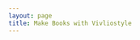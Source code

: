 ```yaml
---
layout: page
title: Make Books with Vivliostyle
---
```



<script>
  window.location.href = window.location.origin + '/ja/make-books-with-vivliostyle';
</script>

